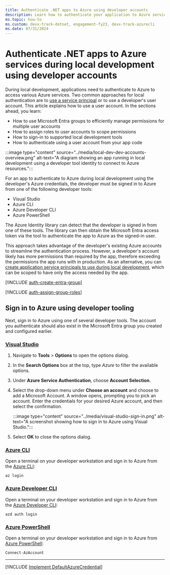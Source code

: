 ```yaml
---
title: Authenticate .NET apps to Azure using developer accounts
description: Learn how to authenticate your application to Azure services when using the Azure SDK for .NET during local development using user accounts.
ms.topic: how-to
ms.custom: devx-track-dotnet, engagement-fy23, devx-track-azurecli
ms.date: 07/31/2024
---
```


# Authenticate .NET apps to Azure services during local development using developer accounts

During local development, applications need to authenticate to Azure to access various Azure services. Two common approaches for local authentication are to [use a service principal](local-development-service-principal.md) or to use a developer's user account. This article explains how to use a user account. In the sections ahead, you learn:

- How to use Microsoft Entra groups to efficiently manage permissions for multiple user accounts
- How to assign roles to user accounts to scope permissions
- How to sign-in to supported local development tools
- How to authenticate using a user account from your app code

:::image type="content" source="../media/local-dev-dev-accounts-overview.png" alt-text="A diagram showing an app running in local development using a developer tool identity to connect to Azure resources.":::

For an app to authenticate to Azure during local development using the developer's Azure credentials, the developer must be signed in to Azure from one of the following developer tools:

- Visual Studio
- Azure CLI
- Azure Developer CLI
- Azure PowerShell

The Azure Identity library can detect that the developer is signed in from one of these tools. The library can then obtain the Microsoft Entra access token via the tool to authenticate the app to Azure as the signed-in user.

This approach takes advantage of the developer's existing Azure accounts to streamline the authentication process. However, a developer's account likely has more permissions than required by the app, therefore exceeding the permissions the app runs with in production. As an alternative, you can [create application service principals to use during local development](./local-development-service-principal.md), which can be scoped to have only the access needed by the app.

[!INCLUDE [auth-create-entra-group](../includes/auth-create-entra-group.md)]

[!INCLUDE [auth-assign-group-roles](../includes/auth-assign-group-roles.md)]

## Sign in to Azure using developer tooling

Next, sign in to Azure using one of several developer tools. The account you authenticate should also exist in the Microsoft Entra group you created and configured earlier.

### [Visual Studio](#tab/sign-in-visual-studio)

1. Navigate to **Tools** > **Options** to open the options dialog.
1. In the **Search Options** box at the top, type *Azure* to filter the available options.
1. Under **Azure Service Authentication**, choose **Account Selection**.
1. Select the drop-down menu under **Choose an account** and choose to add a Microsoft Account. A window opens, prompting you to pick an account. Enter the credentials for your desired Azure account, and then select the confirmation.

    :::image type="content" source="../media/visual-studio-sign-in.png" alt-text="A screenshot showing how to sign in to Azure using Visual Studio.":::

1. Select **OK** to close the options dialog.

### [Azure CLI](#tab/sign-in-azure-cli)

Open a terminal on your developer workstation and sign in to Azure from the [Azure CLI](/cli/azure/what-is-azure-cli):

```azurecli
az login
```

### [Azure Developer CLI](#tab/sign-in-azure-developer-cli)

Open a terminal on your developer workstation and sign in to Azure from the [Azure Developer CLI](/azure/developer/azure-developer-cli/overview):

```azdeveloper
azd auth login
```

### [Azure PowerShell](#tab/sign-in-azure-powershell)

Open a terminal on your developer workstation and sign in to Azure from [Azure PowerShell](/powershell/azure/what-is-azure-powershell):

```azurepowershell
Connect-AzAccount
```

---

[!INCLUDE [Implement DefaultAzureCredential](<../includes/implement-defaultazurecredential.md>)]
